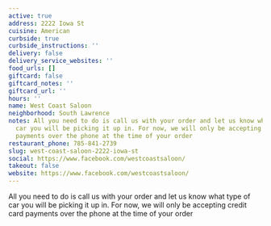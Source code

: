 ```yaml
---
active: true
address: 2222 Iowa St
cuisine: American
curbside: true
curbside_instructions: ''
delivery: false
delivery_service_websites: ''
food_urls: []
giftcard: false
giftcard_notes: ''
giftcard_url: ''
hours: ''
name: West Coast Saloon
neighborhood: South Lawrence
notes: All you need to do is call us with your order and let us know what type of
  car you will be picking it up in. For now, we will only be accepting credit card
  payments over the phone at the time of your order
restaurant_phone: 785-841-2739
slug: west-coast-saloon-2222-iowa-st
social: https://www.facebook.com/westcoastsaloon/
takeout: false
website: https://www.facebook.com/westcoastsaloon/
---
```


All you need to do is call us with your order and let us know what type of car you will be picking it up in. For now, we will only be accepting credit card payments over the phone at the time of your order